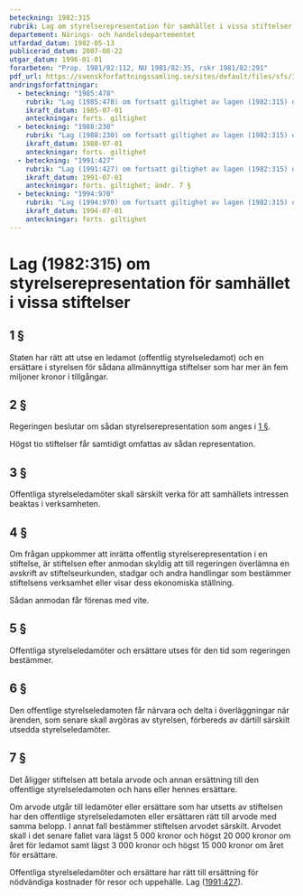 ```yaml
---
beteckning: 1982:315
rubrik: Lag om styrelserepresentation för samhället i vissa stiftelser
departement: Närings- och handelsdepartementet
utfardad_datum: 1982-05-13
publicerad_datum: 2007-08-22
utgar_datum: 1996-01-01
forarbeten: "Prop. 1981/82:112, NU 1981/82:35, rskr 1981/82:291"
pdf_url: https://svenskforfattningssamling.se/sites/default/files/sfs/1982-05/SFS1982-315.pdf
andringsforfattningar:
  - beteckning: "1985:478"
    rubrik: "Lag (1985:478) om fortsatt giltighet av lagen (1982:315) om styrelserepresentation för samhället i vissa stiftelser"
    ikraft_datum: 1985-07-01
    anteckningar: forts. giltighet
  - beteckning: "1988:230"
    rubrik: "Lag (1988:230) om fortsatt giltighet av lagen (1982:315) om styrelserepresentation för samhället i vissa stiftelser"
    ikraft_datum: 1988-07-01
    anteckningar: forts. giltighet
  - beteckning: "1991:427"
    rubrik: "Lag (1991:427) om fortsatt giltighet av lagen (1982:315) om styrelserepresentation för samhället i vissa stiftelser, m.m."
    ikraft_datum: 1991-07-01
    anteckningar: forts. giltighet; ändr. 7 §
  - beteckning: "1994:970"
    rubrik: "Lag (1994:970) om fortsatt giltighet av lagen (1982:315) om styrelserepresentation för samhället i vissa stiftelser"
    ikraft_datum: 1994-07-01
    anteckningar: forts. giltighet
---
```


# Lag (1982:315) om styrelserepresentation för samhället i vissa stiftelser

## 1 §

Staten har rätt att utse en ledamot (offentlig styrelseledamot) och en ersättare i styrelsen för sådana allmännyttiga stiftelser som har mer än fem miljoner kronor i tillgångar.

## 2 §

Regeringen beslutar om sådan styrelserepresentation som anges i [1 §](#1).

Högst tio stiftelser får samtidigt omfattas av sådan representation.

## 3 §

Offentliga styrelseledamöter skall särskilt verka för att samhällets intressen beaktas i verksamheten.

## 4 §

Om frågan uppkommer att inrätta offentlig styrelserepresentation i en stiftelse, är stiftelsen efter anmodan skyldig att till regeringen överlämna en avskrift av stiftelseurkunden, stadgar och andra handlingar som bestämmer stiftelsens verksamhet eller visar dess ekonomiska ställning.

Sådan anmodan får förenas med vite.

## 5 §

Offentliga styrelseledamöter och ersättare utses för den tid som regeringen bestämmer.

## 6 §

Den offentlige styrelseledamoten får närvara och delta i överläggningar när ärenden, som senare skall avgöras av styrelsen, förbereds av därtill särskilt utsedda styrelseledamöter.

## 7 §

Det åligger stiftelsen att betala arvode och annan ersättning till den offentlige styrelseledamoten och hans eller hennes ersättare.

Om arvode utgår till ledamöter eller ersättare som har utsetts av stiftelsen har den offentlige styrelseledamoten eller ersättaren rätt till arvode med samma belopp. I annat fall bestämmer stiftelsen arvodet särskilt. Arvodet skall i det senare fallet vara lägst 5 000 kronor och högst 20 000 kronor om året för ledamot samt lägst 3 000 kronor och högst 15 000 kronor om året för ersättare.

Offentliga styrelseledamöter och ersättare har rätt till ersättning för nödvändiga kostnader för resor och uppehälle. Lag ([1991:427](https://selex.se/eli/sfs/1991/427)).